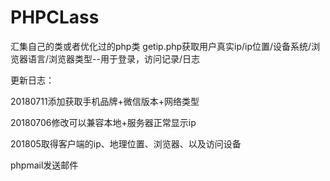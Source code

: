 # PHPCLass
汇集自己的类或者优化过的php类
getip.php获取用户真实ip/ip位置/设备系统/浏览器语言/浏览器类型--用于登录，访问记录/日志

更新日志：

20180711添加获取手机品牌+微信版本+网络类型

20180706修改可以兼容本地+服务器正常显示ip

201805取得客户端的ip、地理位置、浏览器、以及访问设备

phpmail发送邮件
